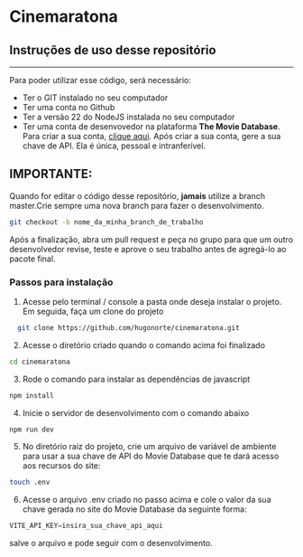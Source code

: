# Cinemaratona
## Instruções de uso desse repositório
---
Para poder utilizar esse código, será necessário:
- Ter o GIT instalado no seu computador
- Ter uma conta no Github
- Ter a versão 22 do NodeJS instalada no seu computador
- Ter uma conta de desenvovedor na plataforma **The Movie Database**. Para criar a sua conta, [clique aqui]('https://www.themoviedb.org/signup'). Após criar a sua conta, gere a sua chave de API. Ela é única, pessoal e intranferível.

## IMPORTANTE:
Quando for editar o código desse repositório, **jamais** utilize a branch master.Crie sempre uma nova branch para fazer o desenvolvimento.
```bash
git checkout -b nome_da_minha_branch_de_trabalho
```
Após a finalização, abra um pull request e peça no grupo para que um outro desenvolvedor revise, teste e aprove o seu trabalho antes de agregá-lo ao pacote final.

### Passos para instalação
1. Acesse pelo terminal / console a pasta onde deseja instalar o projeto. Em seguida, faça um clone do projeto
```bash
  git clone https://github.com/hugonorte/cinemaratona.git
```
2. Acesse o diretório criado quando o comando acima foi finalizado
```bash
cd cinemaratona
```
3. Rode o comando para instalar as dependências de javascript
```bash 
npm install
```
4. Inicie o servidor de desenvolvimento com o comando abaixo
```bash
npm run dev
```
5. No diretório raiz do projeto, crie um arquivo de variável de ambiente para usar a sua chave de API do Movie Database que te dará acesso aos recursos do site:
```bash
touch .env
```
6. Acesse o arquivo .env criado no passo acima e cole o valor da sua chave gerada no site do Movie Database da seguinte forma:
```javascript
VITE_API_KEY=insira_sua_chave_api_aqui
```
salve o arquivo e pode seguir com o desenvolvimento.
